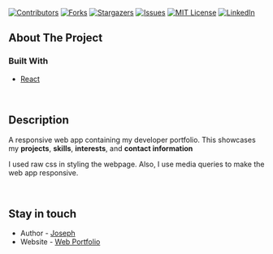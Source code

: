 <div id="top"></div>
<!--
*** Thanks for checking out the Best-README-Template. If you have a suggestion
*** that would make this better, please fork the repo and create a pull request
*** or simply open an issue with the tag "enhancement".
*** Don't forget to give the project a star!
*** Thanks again! Now go create something AMAZING! :D
-->



<!-- PROJECT SHIELDS -->
<!--
*** I'm using markdown "reference style" links for readability.
*** Reference links are enclosed in brackets [ ] instead of parentheses ( ).
*** See the bottom of this document for the declaration of the reference variables
*** for contributors-url, forks-url, etc. This is an optional, concise syntax you may use.
*** https://www.markdownguide.org/basic-syntax/#reference-style-links
-->
[![Contributors][contributors-shield]][contributors-url]
[![Forks][forks-shield]][forks-url]
[![Stargazers][stars-shield]][stars-url]
[![Issues][issues-shield]][issues-url]
[![MIT License][license-shield]][license-url]
[![LinkedIn][linkedin-shield]][linkedin-url]

<!-- ABOUT THE PROJECT -->
## About The Project

<!-- [![Product Name Screen Shot][product-screenshot]](https://kathulhur.github.io/) -->

### Built With
* [React](https://reactjs.org/)

<br />

## Description
A responsive web app containing my developer portfolio. This showcases my **projects**, **skills**, **interests**, and **contact information**
<br>

I used raw css in styling the webpage. Also, I use media queries to make the web app responsive.

<br />



## Stay in touch

- Author - [Joseph](https://github.com/kathulhur)
- Website - [Web Portfolio](https://kathulhur.github.io/)

    
[contributors-shield]: https://img.shields.io/github/contributors/kathulhur/kathulhur.github.io.svg?style=for-the-badge
[contributors-url]: https://github.com/kathulhur/kathulhur.github.io/graphs/contributors
[forks-shield]: https://img.shields.io/github/forks/kathulhur/kathulhur.github.io.svg?style=for-the-badge
[forks-url]: https://github.com/kathulhur/kathulhur.github.io/network/members
[stars-shield]: https://img.shields.io/github/stars/kathulhur/kathulhur.github.io.svg?style=for-the-badge
[stars-url]: https://github.com/kathulhur/kathulhur.github.io/stargazers
[issues-shield]: https://img.shields.io/github/issues/kathulhur/kathulhur.github.io.svg?style=for-the-badge
[issues-url]: https://github.com/kathulhur/kathulhur.github.io/issues
[license-shield]: https://img.shields.io/github/license/kathulhur/kathulhur.github.io.svg?style=for-the-badge
[license-url]: https://github.com/kathulhur/kathulhur.github.io/blob/master/LICENSE.txt
[linkedin-shield]: https://img.shields.io/badge/-LinkedIn-black.svg?style=for-the-badge&logo=linkedin&colorB=555
[linkedin-url]: https://linkedin.com/in/joseph-karl-crisostomo-aa009021b
[product-screenshot]: public/screenshot.png

